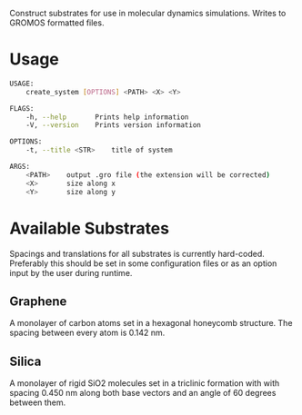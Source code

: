 Construct substrates for use in molecular dynamics simulations.
Writes to GROMOS formatted files.

# Usage
```bash
USAGE:
    create_system [OPTIONS] <PATH> <X> <Y>

FLAGS:
    -h, --help       Prints help information
    -V, --version    Prints version information

OPTIONS:
    -t, --title <STR>    title of system

ARGS:
    <PATH>    output .gro file (the extension will be corrected)
    <X>       size along x
    <Y>       size along y
```

# Available Substrates
Spacings and translations for all substrates is currently hard-coded.
Preferably this should be set in some configuration files or as an option
input by the user during runtime.

## Graphene
A monolayer of carbon atoms set in a hexagonal honeycomb structure.
The spacing between every atom is 0.142 nm.

## Silica
A monolayer of rigid SiO2 molecules set in a triclinic formation with
with spacing 0.450 nm along both base vectors and an angle of 60 degrees
between them.
